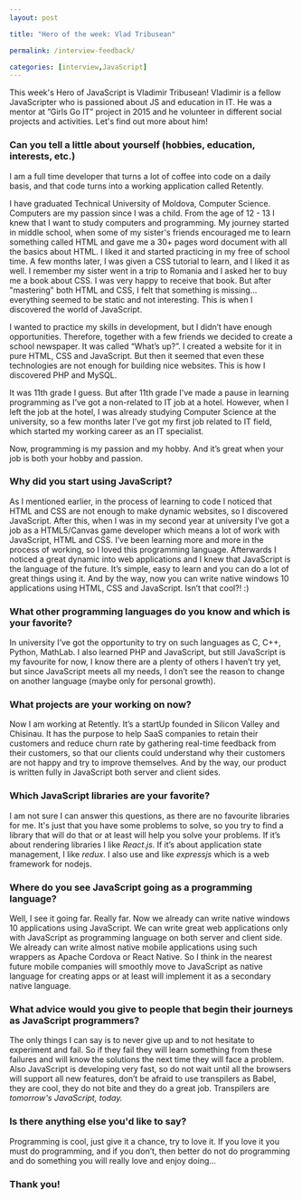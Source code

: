 ```yaml
---
layout: post

title: "Hero of the week: Vlad Tribusean"

permalink: /interview-feedback/

categories: [interview,JavaScript]
---
```


This week's Hero of JavaScript is Vladimir Tribusean! Vladimir is a fellow JavaScripter who is passioned about JS and education in IT. He was a mentor at ”Girls Go IT” project in 2015 and he volunteer in different social projects and activities. Let's find out more about him!

### Can you tell a little about yourself (hobbies, education, interests, etc.)

I am a full time developer that turns a lot of coffee into code on a daily basis, and that code turns into a working application called Retently. 

I have graduated Technical University of Moldova, Computer Science. Computers are my passion since I was a child. From the age of 12 - 13 I knew that I want to study computers and programming. My journey started in middle school, when some of my sister's friends encouraged me to learn something called HTML and gave me a 30+ pages word document with all the basics about HTML. I liked it and started practicing in my free of school time. A few months later, I was given a CSS tutorial to learn, and I liked it as well. I remember my sister went in a trip to Romania and I asked her to buy me a book about CSS. I was very happy to receive that book. But after "mastering" both HTML and CSS, I felt that something is missing... everything seemed to be static and not interesting. This is when I discovered the world of JavaScript. 

I wanted to practice my skills in development, but I didn’t have enough opportunities. Therefore, together with a few friends we decided to create a school newspaper. It was called “What’s up?”. I created a website for it in pure HTML, CSS and JavaScript. But then it seemed that even these technologies are not enough for building nice websites. This is how I discovered PHP and MySQL. 

It was 11th grade I guess. But after 11th grade I've made a pause in learning programming as I’ve got a non-related to IT job at a hotel. However, when I left the job at the hotel, I was already studying Computer Science at the university, so a few months later I’ve got my first job related to IT field, which started my working career as an IT specialist. 

Now, programming is my passion and my hobby. And it’s great when your job is both your hobby and passion.

### Why did you start using JavaScript?

As I mentioned earlier, in the process of learning to code I noticed that HTML and CSS are not enough to make dynamic websites, so I discovered JavaScript. After this, when I was in my second year at university I’ve got a job as a HTML5/Canvas game developer which means a lot of work with JavaScript, HTML and CSS. I’ve been learning more and more in the process of working, so I loved this programming language. Afterwards I noticed a great dynamic into web applications and I knew that JavaScript is the language of the future. It’s simple, easy to learn and you can do a lot of great things using it. And by the way, now you can write native windows 10 applications using HTML, CSS and JavaScript. Isn’t that cool?! :)

### What other programming languages do you know and which is your favorite?

In university I’ve got the opportunity to try on such languages as C, C++, Python, MathLab. I also learned PHP and JavaScript, but still JavaScript is my favourite for now, I know there are a plenty of others I haven’t try yet, but since JavaScript meets all my needs, I don’t see the reason to change on another language (maybe only for personal growth).

### What projects are your working on now?

Now I am working at Retently. It’s a startUp founded in Silicon Valley and Chisinau. It has the purpose to help SaaS companies to retain their customers and reduce churn rate by gathering real-time feedback from their customers, so that our clients could understand why their customers are not happy and try to improve themselves. And by the way, our product is written fully in JavaScript both server and client sides.

### Which JavaScript libraries are your favorite?

I am not sure I can answer this questions, as there are no favourite libraries for me. It's just that you have some problems to solve, so you try to find a library that will do that or at least will help you solve your problems. If it’s about rendering libraries I like _React.js_. If it’s about application state management, I like _redux_. I also use and like _expressjs_ which is a web framework for nodejs.

### Where do you see JavaScript going as a programming language?

Well, I see it going far. Really far. Now we already can write native windows 10 applications using JavaScript. We can write great web applications only with JavaScript as programming language on both server and client side. We already can write almost native mobile applications using such wrappers as Apache Cordova or React Native. So I think in the nearest future mobile companies will smoothly move to JavaScript as native language for creating apps or at least will implement it as a secondary native language. 

### What advice would you give to people that begin their journeys as JavaScript programmers?

The only things I can say is to never give up and to not hesitate to experiment and fail. So if they fail they will learn something from these failures and will know the solutions the next time they will face a problem. Also JavaScript is developing very fast, so do not wait until all the browsers will support all new features, don’t be afraid to use transpilers as Babel, they are cool, they do not bite and they do a great job. Transpilers are _tomorrow's JavaScript, today._

### Is there anything else you'd like to say?

Programming is cool, just give it a chance, try to love it. If you love it you must do programming, and if you don’t, then better do not do programming and do something you will really love and enjoy doing...

### Thank you!